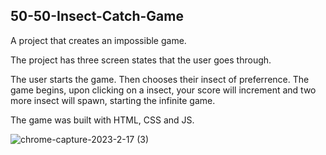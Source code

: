 ## 50-50-Insect-Catch-Game
A project that creates an impossible game.

The project has three screen states that the user goes through. 

The user starts the game.
Then chooses their insect of preferrence.
The game begins, upon clicking on a insect, your score will increment and two more insect will spawn, starting the infinite game.

The game was built with HTML, CSS and JS.

![chrome-capture-2023-2-17 (3)](https://user-images.githubusercontent.com/110612670/225892509-89c909d5-9eef-4d36-9bfc-aa89795397de.gif)
#
